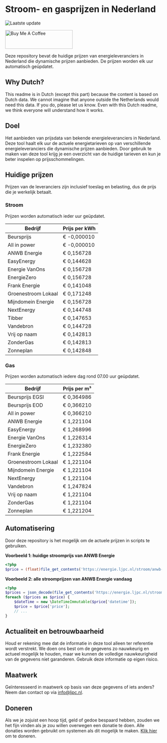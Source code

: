 # Stroom- en gasprijzen in Nederland

![Laatste update](https://img.shields.io/badge/laatste%20update-2025--06--15%2016%3A00%20CET-brightgreen)

<a href="https://www.buymeacoffee.com/Lars-" target="_blank"><img src="https://cdn.buymeacoffee.com/buttons/v2/default-orange.png" alt="Buy Me A Coffee" height="60" style="height: 60px !important;width: 217px !important;" ></a>

Deze repository bevat de huidige prijzen van energieleveranciers in Nederland die dynamische prijzen aanbieden. De prijzen worden elk uur automatisch geüpdatet.

## Why Dutch?

This readme is in Dutch (except this part) because the content is based on Dutch data. We cannot imagine that anyone outside the Netherlands would need this data. If you do, please let us know. Even with this Dutch readme, we think
everyone will understand how it works.

## Doel

Het aanbieden van prijsdata van bekende energieleveranciers in Nederland. Deze tool haalt elk uur de actuele energietarieven op van verschillende energieleveranciers die dynamische prijzen aanbieden. Door gebruik te maken van deze tool
krijg je een overzicht van de huidige tarieven en kun je beter inspelen op prijsschommelingen.

## Huidige prijzen

Prijzen van de leveranciers zijn inclusief toeslag en belasting, dus de prijs die je werkelijk betaalt.

### Stroom

Prijzen worden automatisch ieder uur geüpdatet.

 Bedrijf | Prijs per kWh 
---------|---------------
Beursprijs | € -0,000010
All in power | € -0,000010
ANWB Energie | € 0,156728
EasyEnergy | € 0,144628
Energie VanOns | € 0,156728
EnergieZero | € 0,156728
Frank Energie | € 0,141048
Groenestroom Lokaal | € 0,171248
Mijndomein Energie | € 0,156728
NextEnergy | € 0,144748
Tibber | € 0,147653
Vandebron | € 0,144728
Vrij op naam | € 0,142813
ZonderGas | € 0,142813
Zonneplan | € 0,142848


### Gas

Prijzen worden automatisch iedere dag rond 07.00 uur geüpdatet.

 Bedrijf | Prijs per m³ 
---------|--------------
Beursprijs EGSI | € 0,364986
Beursprijs EOD | € 0,366210
All in power | € 0,366210
ANWB Energie | € 1,221104
EasyEnergy | € 1,268996
Energie VanOns | € 1,226314
EnergieZero | € 1,232380
Frank Energie | € 1,222584
Groenestroom Lokaal | € 1,221104
Mijndomein Energie | € 1,221104
NextEnergy | € 1,221104
Vandebron | € 1,247824
Vrij op naam | € 1,221104
ZonderGas | € 1,221104
Zonneplan | € 1,221204


## Automatisering

Door deze repository is het mogelijk om de actuele prijzen in scripts te gebruiken.

**Voorbeeld 1: huidige stroomprijs van ANWB Energie**

```php
<?php
$price = (float)file_get_contents('https://energie.ljpc.nl/stroom/anwb-energie-nu.txt');

```

**Voorbeeld 2: alle stroomprijzen van ANWB Energie vandaag**

```php
<?php
$prices = json_decode(file_get_contents('https://energie.ljpc.nl/stroom/all-in-power-vandaag.json'),true);
foreach ($prices as $price) {
    $dateTime = new \DateTimeImmutable($price['datetime']);
    $price = $price['price'];
    // ...
}
```

## Actualiteit en betrouwbaarheid

Houd er rekening mee dat de informatie in deze tool alleen ter referentie wordt verstrekt. We doen ons best om de gegevens zo nauwkeurig en actueel mogelijk te houden, maar we kunnen de volledige nauwkeurigheid van de gegevens niet
garanderen. Gebruik deze informatie op eigen risico.

## Maatwerk

Geïnteresseerd in maatwerk op basis van deze gegevens of iets anders? Neem dan contact op
via [info@ljpc.nl](mailto:info@ljpc.nl?subject=Energie%20prijzen).

## Doneren

Als we je zojuist een hoop tijd, geld of gedoe bespaard hebben, zouden we het fijn vinden als je zou willen overwegen een
donatie te doen. Alle donaties worden gebruikt om systemen als dit mogelijk te
maken. [Klik hier](https://www.buymeacoffee.com/Lars-) om te doneren.
